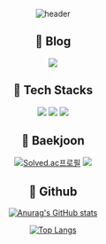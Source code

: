 <div align='center'>

![header](https://capsule-render.vercel.app/api?type=waving&color=gradient&height=180&section=header&text=ChoMingyu&fontSize=50)

## 📌 Blog 
<a href="https://velog.io/@hpencil2002"><img src="http://img.shields.io/badge/-Velog-20c997?style=for-the-badge&link=https://velog.io/@yeons0110"/></a>

## 📌 Tech Stacks 

<img src="https://img.shields.io/badge/C-A8B9CC?style=for-the-badge&logo=c&logoColor=white"/> <img src="https://img.shields.io/badge/C++-00599C?style=for-the-badge&logo=cplusplus&logoColor=white"/> <img src="https://img.shields.io/badge/Python-3776AB?style=for-the-badge&logo=python&logoColor=white"/>

## 📌 Baekjoon 

[![Solved.ac프로필](http://mazassumnida.wtf/api/v2/generate_badge?boj=gyumc)](https://solved.ac/gyumc)
<img src="http://mazandi.herokuapp.com/api?handle=gyumc&theme=warm"/>

## 📌 Github 

[![Anurag's GitHub stats](https://github-readme-stats.vercel.app/api?username=Hpencil2002&show_icons=true)](https://github.com/Hpencil2002/github-readme-stats)

[![Top Langs](https://github-readme-stats.vercel.app/api/top-langs/?username=Hpencil2002&layout=compact)](https://github.com/Hpencil2002/github-readme-stats)


<!--
**Hpencil2002/Hpencil2002** is a ✨ _special_ ✨ repository because its `README.md` (this file) appears on your GitHub profile.

Here are some ideas to get you started:

- 🔭 I’m currently working on ...
- 🌱 I’m currently learning ...
- 👯 I’m looking to collaborate on ...
- 🤔 I’m looking for help with ...
- 💬 Ask me about ...
- 📫 How to reach me: ...
- 😄 Pronouns: ...
- ⚡ Fun fact: ...
-->
